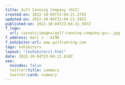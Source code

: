 ```yaml
---
title: Gulf Canning Company (GCC)
created-on: 2022-10-04T23:04:21.570Z
updated-on: 2022-10-04T23:04:21.585Z
published-on: 2022-10-04T23:04:21.597Z
f_logo:
  url: /assets/images/gulf-canning-company-gcc-.jpg
f_address: Hall 3 - A198
f_exhibitor-url: www.gulfcanning.com
tags: exhibitors
layout: "[exhibitors].html"
date: 2022-10-04T23:04:21.610Z
seo:
  noindex: false
  twitter:title: summary
  twitter:card: summary
---
```

